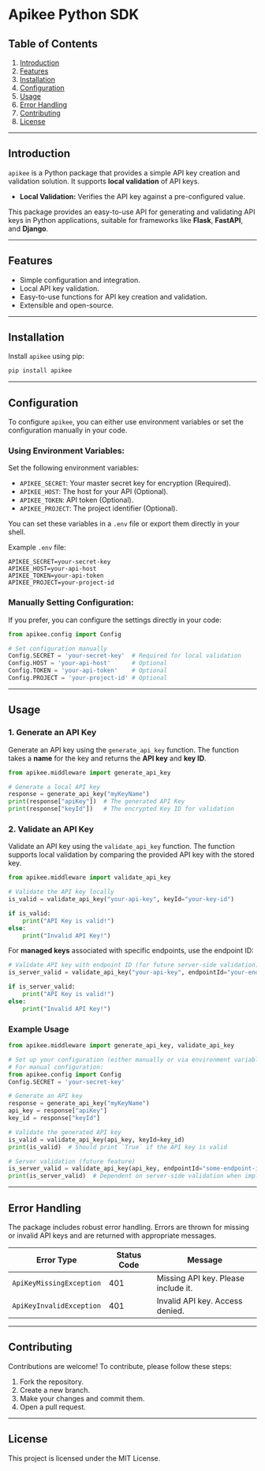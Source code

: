# Apikee Python SDK

## Table of Contents

1. [Introduction](#introduction)  
2. [Features](#features)  
3. [Installation](#installation)  
4. [Configuration](#configuration)  
5. [Usage](#usage)  
6. [Error Handling](#error-handling)  
7. [Contributing](#contributing)  
8. [License](#license)  

---

## Introduction

`apikee` is a Python package that provides a simple API key creation and validation solution. It supports **local validation** of API keys.

- **Local Validation:** Verifies the API key against a pre-configured value.

This package provides an easy-to-use API for generating and validating API keys in Python applications, suitable for frameworks like **Flask**, **FastAPI**, and **Django**.

---

## Features

- Simple configuration and integration.  
- Local API key validation.
- Easy-to-use functions for API key creation and validation.
- Extensible and open-source.

---

## Installation

Install `apikee` using pip:

```bash
pip install apikee
```

---

## Configuration

To configure `apikee`, you can either use environment variables or set the configuration manually in your code.

### Using Environment Variables:

Set the following environment variables:
- `APIKEE_SECRET`: Your master secret key for encryption (Required).
- `APIKEE_HOST`: The host for your API (Optional).
- `APIKEE_TOKEN`: API token (Optional).
- `APIKEE_PROJECT`: The project identifier (Optional).

You can set these variables in a `.env` file or export them directly in your shell.

Example `.env` file:

```env
APIKEE_SECRET=your-secret-key
APIKEE_HOST=your-api-host
APIKEE_TOKEN=your-api-token
APIKEE_PROJECT=your-project-id
```

### Manually Setting Configuration:

If you prefer, you can configure the settings directly in your code:

```python
from apikee.config import Config

# Set configuration manually
Config.SECRET = 'your-secret-key'  # Required for local validation
Config.HOST = 'your-api-host'      # Optional
Config.TOKEN = 'your-api-token'    # Optional
Config.PROJECT = 'your-project-id' # Optional
```

---

## Usage

### 1. Generate an API Key

Generate an API key using the `generate_api_key` function. The function takes a **name** for the key and returns the **API key** and **key ID**.

```python
from apikee.middleware import generate_api_key

# Generate a local API key
response = generate_api_key("myKeyName")
print(response["apiKey"])  # The generated API Key
print(response["keyId"])   # The encrypted Key ID for validation
```

### 2. Validate an API Key

Validate an API key using the `validate_api_key` function. The function supports local validation by comparing the provided API key with the stored key.

```python
from apikee.middleware import validate_api_key

# Validate the API key locally
is_valid = validate_api_key("your-api-key", keyId="your-key-id")

if is_valid:
    print("API Key is valid!")
else:
    print("Invalid API Key!")
```

For **managed keys** associated with specific endpoints, use the endpoint ID:

```python
# Validate API key with endpoint ID (for future server-side validation)
is_server_valid = validate_api_key("your-api-key", endpointId="your-endpoint-id")

if is_server_valid:
    print("API Key is valid!")
else:
    print("Invalid API Key!")
```

### Example Usage

```python
from apikee.middleware import generate_api_key, validate_api_key

# Set up your configuration (either manually or via environment variables)
# For manual configuration:
from apikee.config import Config
Config.SECRET = 'your-secret-key'

# Generate an API key
response = generate_api_key("myKeyName")
api_key = response["apiKey"]
key_id = response["keyId"]

# Validate the generated API key
is_valid = validate_api_key(api_key, keyId=key_id)
print(is_valid)  # Should print `True` if the API key is valid

# Server validation (future feature)
is_server_valid = validate_api_key(api_key, endpointId="some-endpoint-id")
print(is_server_valid)  # Dependent on server-side validation when implemented
```

---

## Error Handling

The package includes robust error handling. Errors are thrown for missing or invalid API keys and are returned with appropriate messages.

| Error Type                  | Status Code | Message                                |
|-----------------------------|-------------|----------------------------------------|
| `ApiKeyMissingException`    | 401         | Missing API key. Please include it.    |
| `ApiKeyInvalidException`    | 401         | Invalid API key. Access denied.        |

---

## Contributing

Contributions are welcome! To contribute, please follow these steps:

1. Fork the repository.  
2. Create a new branch.  
3. Make your changes and commit them.  
4. Open a pull request.  

---

## License

This project is licensed under the MIT License.

